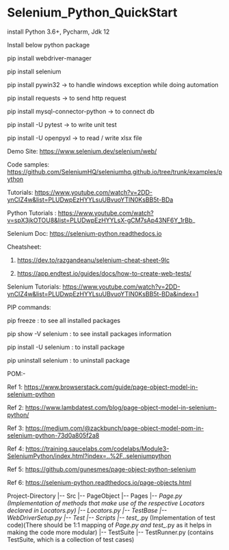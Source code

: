 # Selenium_Python_QuickStart

install Python 3.6+, Pycharm, Jdk 12

Install below python package

pip install webdriver-manager

pip install selenium

pip install pywin32 -> to handle windows exception while doing automation

pip install requests -> to send http request

pip install mysql-connector-python -> to connect db

pip install -U pytest -> to write unit test

pip install -U openpyxl -> to read / write xlsx file

Demo Site: https://www.selenium.dev/selenium/web/

Code samples: https://github.com/SeleniumHQ/seleniumhq.github.io/tree/trunk/examples/python

Tutorials: https://www.youtube.com/watch?v=2DD-ynCIZ4w&list=PLUDwpEzHYYLsuUBvuoYTlN0KsBB5t-BDa

Python Tutorials : https://www.youtube.com/watch?v=spX3jkOTOU8&list=PLUDwpEzHYYLsX-gCM7sAp43NF6Y_1rBb_

Selenium Doc: https://selenium-python.readthedocs.io

Cheatsheet:

1. https://dev.to/razgandeanu/selenium-cheat-sheet-9lc

2. https://app.endtest.io/guides/docs/how-to-create-web-tests/

Selenium Tutorials: https://www.youtube.com/watch?v=2DD-ynCIZ4w&list=PLUDwpEzHYYLsuUBvuoYTlN0KsBB5t-BDa&index=1



PIP commands:

pip freeze : to see all installed packages

pip show -V selenium : to see install packages information

pip install -U selenium : to install package

pip uninstall selenium : to uninstall package


POM:- 

Ref 1: https://www.browserstack.com/guide/page-object-model-in-selenium-python

Ref 2: https://www.lambdatest.com/blog/page-object-model-in-selenium-python/

Ref 3: https://medium.com/@zackbunch/page-object-model-pom-in-selenium-python-73d0a805f2a8

Ref 4: https://training.saucelabs.com/codelabs/Module3-SeleniumPython/index.html?index=..%2F..seleniumpython

Ref 5: https://github.com/gunesmes/page-object-python-selenium

Ref 6: https://selenium-python.readthedocs.io/page-objects.html

Project-Directory
    |-- Src
		|-- PageObject
			|-- Pages
				|-- *Page.py (Implementation of methods that make use of the respective Locators declared in Locators.py) 
			|-- Locators.py
    |-- TestBase
        |-- WebDriverSetup.py
		|-- Test
			|-- Scripts
				|-- test_*.py (Implementation of test code)(There should be 1:1 mapping of *Page.py and test_*.py as it helps in making the code more modular)
		|-- TestSuite
			|-- TestRunner.py (contains TestSuite, which is a collection of test cases)